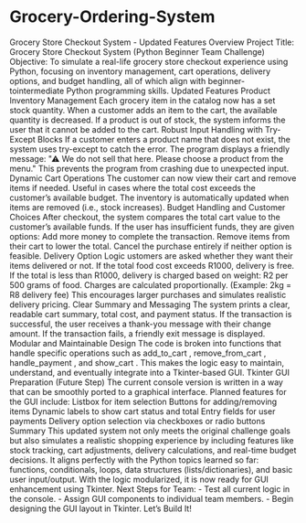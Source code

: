 # Grocery-Ordering-System

Grocery Store Checkout System - Updated Features Overview
Project Title: Grocery Store Checkout System (Python Beginner Team Challenge)
Objective: To simulate a real-life grocery store checkout experience using Python, focusing on inventory
management, cart operations, delivery options, and budget handling, all of which align with beginner-tointermediate
Python programming skills.
Updated Features
Product Inventory Management
Each grocery item in the catalog now has a set stock quantity.
When a customer adds an item to the cart, the available quantity is decreased.
If a product is out of stock, the system informs the user that it cannot be added to the cart.
Robust Input Handling with Try-Except Blocks
If a customer enters a product name that does not exist, the system uses try-except to catch the
error.
The program displays a friendly message: "⚠ We do not sell that here. Please choose a product from
the menu."
This prevents the program from crashing due to unexpected input.
Dynamic Cart Operations
The customer can now view their cart and remove items if needed.
Useful in cases where the total cost exceeds the customer’s available budget.
The inventory is automatically updated when items are removed (i.e., stock increases).
Budget Handling and Customer Choices
After checkout, the system compares the total cart value to the customer’s available funds.
If the user has insufficient funds, they are given options:
Add more money to complete the transaction.
Remove items from their cart to lower the total.
Cancel the purchase entirely if neither option is feasible.
Delivery Option Logic
ustomers are asked whether they want their items delivered or not.
If the total food cost exceeds R1000, delivery is free.
If the total is less than R1000, delivery is charged based on weight:
R2 per 500 grams of food.
Charges are calculated proportionally. (Example: 2kg = R8 delivery fee)
This encourages larger purchases and simulates realistic delivery pricing.
Clear Summary and Messaging
The system prints a clear, readable cart summary, total cost, and payment status.
If the transaction is successful, the user receives a thank-you message with their change amount.
If the transaction fails, a friendly exit message is displayed.
Modular and Maintainable Design
The code is broken into functions that handle specific operations such as add_to_cart ,
remove_from_cart , handle_payment , and show_cart .
This makes the logic easy to maintain, understand, and eventually integrate into a Tkinter-based
GUI.
Tkinter GUI Preparation (Future Step)
The current console version is written in a way that can be smoothly ported to a graphical
interface.
Planned features for the GUI include:
Listbox for item selection
Buttons for adding/removing items
Dynamic labels to show cart status and total
Entry fields for user payments
Delivery option selection via checkboxes or radio buttons
Summary This updated system not only meets the original challenge goals but also simulates a realistic
shopping experience by including features like stock tracking, cart adjustments, delivery calculations, and
real-time budget decisions. It aligns perfectly with the Python topics learned so far: functions, conditionals,
loops, data structures (lists/dictionaries), and basic user input/output. With the logic modularized, it is now
ready for GUI enhancement using Tkinter.
Next Steps for Team: - Test all current logic in the console. - Assign GUI components to individual team
members. - Begin designing the GUI layout in Tkinter.
Let’s Build It!
